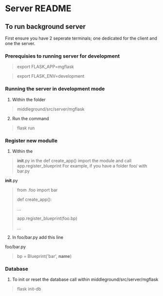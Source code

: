 # Server README

## To run background server

First ensure you have 2 seperate terminals; one dedicated for the client and one the server.

### Prerequisies to running server for development


> export FLASK_APP=mgflask

> export FLASK_ENV=development

### Running the server in development mode

1. Within the folder
> middleground/src/server/mgflask

2. Run the command 

> flask run

### Register new modulle
 
 1. Within the 
 > __init__.py 
  in the def create_app() import the module and call app.register_blueprint
  For example, if you have a folder foo/ with bar.py
  
  __init__.py 
  > from .foo import bar
  > 
  > def create_app():
  > 
  > ...
  > 
  > app.register_blueprint(foo.bp)
  > 
  > ...
  
  2) In foo/bar.py add this line 


  foo/bar.py
  > bp = Blueprint('bar', __name__)
  
 
 ### Database
 
 1) To init or reset the database call within middleground/src/server/mgflask
 
 > flask init-db
 
